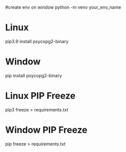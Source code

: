 #create env on window
python -m venv your_env_name


# Linux
pip3.9 install psycopg2-binary

# Window
pip install psycopg2-binary


# Linux PIP Freeze
pip3 freeze > requirements.txt

# Window PIP Freeze
pip freeze > requirements.txt
